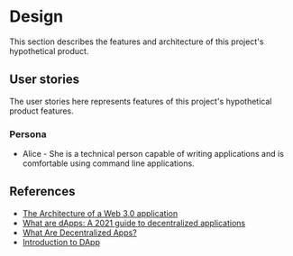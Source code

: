 # Design

This section describes the features and architecture of this project's hypothetical product.

## User stories

The user stories here represents features of this project's hypothetical product features.

### Persona

* Alice - She is a technical person capable of writing applications and is comfortable using command line applications.

## References

* [The Architecture of a Web 3.0 application](https://www.preethikasireddy.com/post/the-architecture-of-a-web-3-0-application)
* [What are dApps: A 2021 guide to decentralized applications](https://limechain.tech/blog/what-are-dapps-the-2021-guide/)
* [What Are Decentralized Apps?](https://www.gemini.com/cryptopedia/decentralized-applications-defi-dapps)
* [Introduction to DApp](https://ethereum.org/en/developers/docs/dapps/)